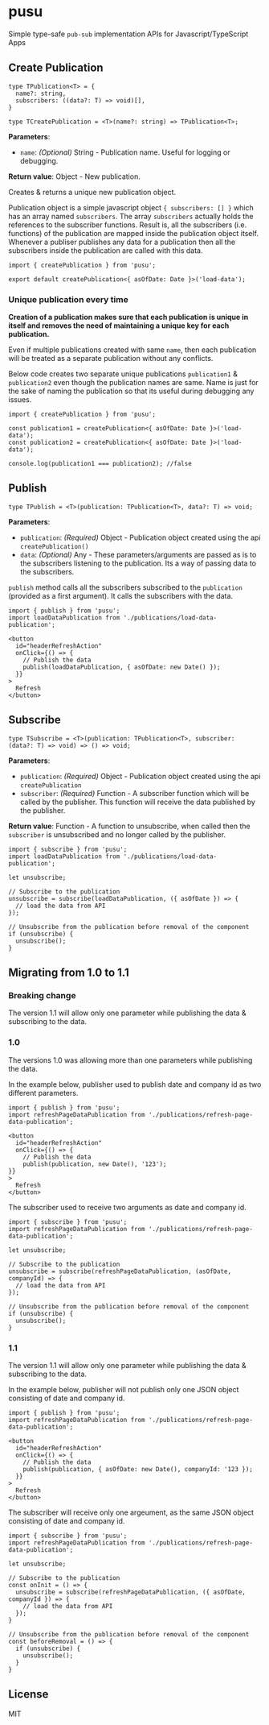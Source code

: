 # pusu
Simple type-safe `pub-sub` implementation APIs for Javascript/TypeScript Apps

## Create Publication

```
type TPublication<T> = {
  name?: string,
  subscribers: ((data?: T) => void)[],
}

type TCreatePublication = <T>(name?: string) => TPublication<T>;
```

**Parameters**:
- `name`: *(Optional)* String - Publication name. Useful for logging or debugging.

**Return value**: Object - New publication.

Creates & returns a unique new publication object.

Publication object is a simple javascript object `{ subscribers: [] }` which has an array named `subscribers`. The array `subscribers` actually holds the references to the subscriber functions. Result is, all the subscribers (i.e. functions) of the publication are mapped inside the publication object itself. Whenever a publiser publishes any data for a publication then all the subscribers inside the publication are called with this data.

```
import { createPublication } from 'pusu';

export default createPublication<{ asOfDate: Date }>('load-data');
```

### Unique publication every time

**Creation of a publication makes sure that each publication is unique in itself and removes the need of maintaining a unique key for each publication.**

Even if multiple publications created with same `name`, then each publication will be treated as a separate publication without any conflicts.

Below code creates two separate unique publications `publication1` & `publication2` even though the publication names are same. Name is just for the sake of naming the publication so that its useful during debugging any issues.

```
import { createPublication } from 'pusu';

const publication1 = createPublication<{ asOfDate: Date }>('load-data');
const publication2 = createPublication<{ asOfDate: Date }>('load-data');

console.log(publication1 === publication2); //false
```

## Publish

```
type TPublish = <T>(publication: TPublication<T>, data?: T) => void;
```

**Parameters**:
- `publication`: *(Required)* Object - Publication object created using the api `createPublication()`
- `data`: *(Optional)* Any - These parameters/arguments are passed as is to the subscribers listening to the publication. Its a way of passing data to the subscribers.

`publish` method calls all the subscribers subscribed to the `publication` (provided as a first argument). It calls the subscribers with the data.

```
import { publish } from 'pusu';
import loadDataPublication from './publications/load-data-publication';

<button
  id="headerRefreshAction"
  onClick={() => {
    // Publish the data 
    publish(loadDataPublication, { asOfDate: new Date() });
  }}
>
  Refresh
</button>
```

## Subscribe

```
type TSubscribe = <T>(publication: TPublication<T>, subscriber: (data?: T) => void) => () => void;
```

**Parameters**:
- `publication`: *(Required)* Object - Publication object created using the api `createPublication`
- `subscriber`: *(Required)* Function - A subscriber function which will be called by the publisher. This function will receive the data published by the publisher.

**Return value**: Function - A function to unsubscribe, when called then the `subscriber` is unsubscribed and no longer called by the publisher.

```
import { subscribe } from 'pusu';
import loadDataPublication from './publications/load-data-publication';

let unsubscribe;

// Subscribe to the publication
unsubscribe = subscribe(loadDataPublication, ({ asOfDate }) => {
  // load the data from API
});

// Unsubscribe from the publication before removal of the component
if (unsubscribe) {
  unsubscribe();
}
```

## Migrating from 1.0 to 1.1

### Breaking change

The version 1.1 will allow only one parameter while publishing the data & subscribing to the data.


### 1.0

The versions 1.0 was allowing more than one parameters while publishing the data.

In the example below, publisher used to publish date and company id as two different parameters.

```
import { publish } from 'pusu';
import refreshPageDataPublication from './publications/refresh-page-data-publication';

<button
  id="headerRefreshAction"
  onClick={() => {
    // Publish the data 
    publish(publication, new Date(), '123');
}}
>
  Refresh
</button>
```

The subscriber used to receive two arguments as date and company id.
 
```
import { subscribe } from 'pusu';
import refreshPageDataPublication from './publications/refresh-page-data-publication';

let unsubscribe;

// Subscribe to the publication
unsubscribe = subscribe(refreshPageDataPublication, (asOfDate, companyId) => {
  // load the data from API
});

// Unsubscribe from the publication before removal of the component
if (unsubscribe) {
  unsubscribe();
}
```

### 1.1

The version 1.1 will allow only one parameter while publishing the data & subscribing to the data.

In the example below, publisher will not publish only one JSON object consisting of date and company id.

```
import { publish } from 'pusu';
import refreshPageDataPublication from './publications/refresh-page-data-publication';

<button
  id="headerRefreshAction"
  onClick={() => {
    // Publish the data 
    publish(publication, { asOfDate: new Date(), companyId: '123 });
  }}
>
  Refresh
</button>
```

The subscriber will receive only one argeument, as the same JSON object consisting of date and company id.

```
import { subscribe } from 'pusu';
import refreshPageDataPublication from './publications/refresh-page-data-publication';

let unsubscribe;

// Subscribe to the publication
const onInit = () => {
  unsubscribe = subscribe(refreshPageDataPublication, ({ asOfDate, companyId }) => {
    // load the data from API
  });
}

// Unsubscribe from the publication before removal of the component
const beforeRemoval = () => {
  if (unsubscribe) {
    unsubscribe();
  }
}
```

## License

MIT
